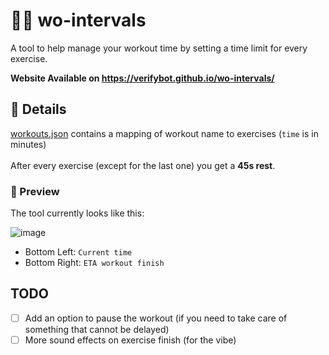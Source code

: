 # 💪🏿 wo-intervals

<p>A tool to help manage your workout time by setting a time limit for every exercise.</p>

**Website Available on https://verifybot.github.io/wo-intervals/**


## 🎯 Details

[workouts.json](workouts.json) contains a mapping of workout name to exercises (`time` is in minutes) <br><br>
After every exercise (except for the last one) you get a **45s rest**.

### 🧭 Preview

<p>The tool currently looks like this:</p>

![image](https://user-images.githubusercontent.com/47427791/187893489-f80034ed-5667-4819-93ef-f85b82aa60eb.png)

* Bottom Left: `Current time`
* Bottom Right: `ETA workout finish`

## TODO
  - [ ] Add an option to pause the workout (if you need to take care of something that cannot be delayed)
  - [ ] More sound effects on exercise finish (for the vibe)
